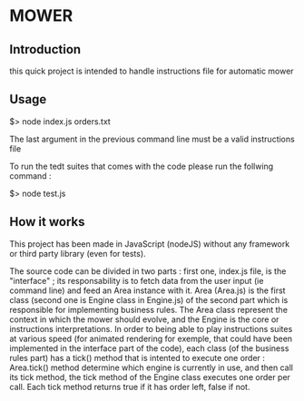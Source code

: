 MOWER
=====

Introduction
------------

this quick project is intended to handle instructions file for automatic mower

Usage
-----

$> node index.js orders.txt

The last argument in the previous command line must be a valid instructions file

To run the tedt suites that comes with the code please run the follwing command :

$> node test.js


How it works
------------

This project has been made in JavaScript (nodeJS) without any framework or third party library (even for tests).

The source code can be divided in two parts : first one, index.js file, is the "interface" ;
its responsability is to fetch data from the user input (ie command line) and feed an Area instance with it.
Area (Area.js) is the first class (second one is Engine class in Engine.js) of the second part which is responsible
for implementing business rules. The Area class represent the context in which the mower should evolve, and the 
Engine is the core or instructions interpretations. In order to being able to play instructions suites at various
speed (for animated rendering for exemple, that could have been implemented in the interface part of the code),
each class (of the business rules part) has a tick() method that is intented to execute one order : Area.tick()
method determine which engine is currently in use, and then call its tick method, the tick method of the Engine 
class executes one order per call. Each tick method returns true if it has order left, false if not.
